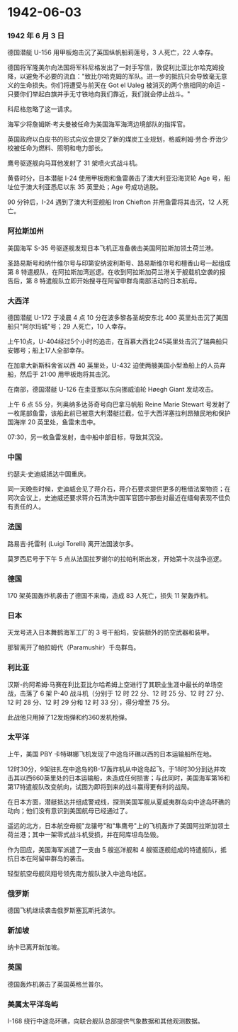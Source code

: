 # 1942-06-03

### 1942 年 6 月 3 日

德国潜艇 U-156 用甲板炮击沉了英国纵帆船莉莲号，3 人死亡，22 人幸存。

德国将军隆美尔向法国将军科尼格发出了一封手写信，敦促利比亚比尔哈克姆投降，以避免不必要的流血："致比尔哈克姆的军队。进一步的抵抗只会导致毫无意义的生命损失。你们将遭受与前天在
Got el Ualeg 被消灭的两个旅相同的命运 -
只要你们举起白旗并手无寸铁地向我们靠近，我们就会停止战斗。"

科尼格忽略了这一请求。

海军少将詹姆斯·考夫曼被任命为美国海军海湾边境部队的指挥官。

英国政府以白皮书的形式向议会提交了新的煤炭工业规划，格威利姆·劳合·乔治少校被任命为燃料、照明和电力部长。

鹰号驱逐舰向马耳他发射了 31 架喷火式战斗机。

黄昏时分，日本潜艇 I-24 使用甲板炮和鱼雷袭击了澳大利亚沿海货轮 Age
号，船址位于澳大利亚悉尼以东 35 英里处；Age 号成功逃脱。

90 分钟后，I-24 遇到了澳大利亚舰船 Iron Chiefton 并用鱼雷将其击沉，12
人死亡。

### 阿拉斯加州

美国海军 S-35 号驱逐舰发现日本飞机正准备袭击美国阿拉斯加领土荷兰港。

圣路易斯号和纳什维尔号与印第安纳波利斯号、路易斯维尔号和檀香山号一起组成第
8
特遣舰队，在阿拉斯加湾巡逻。在收到阿拉斯加荷兰港关于舰载机空袭的报告后，第
8 特遣舰队立即开始搜寻在阿留申群岛南部活动的日本航母。

### 大西洋

德国潜艇 U-172 于凌晨 4 点 10 分在波多黎各圣胡安东北 400
英里处击沉了美国船只"阿尔玛城"号；29 人死亡，10 人幸存。

上午10点，U-404经过5个小时的追击，在百慕大西北245英里处击沉了瑞典船只安娜号；船上17人全部幸存。

在加拿大新斯科舍省以西 40 英里处，U-432
迫使两艘美国小型渔船上的人员弃船，然后于 21:00 用甲板炮将其击沉。

在南部，德国潜艇 U-126 在圭亚那以东向挪威油轮 Høegh Giant 发动攻击。

上午 6 点 55 分，列奥纳多达芬奇号向巴拿马帆船 Reine Marie Stewart
号发射了一枚尾部鱼雷，该船此前已被意大利潜艇拦截，位于大西洋塞拉利昂殖民地和保护国海岸
20 英里处，鱼雷未击中。

07:30，另一枚鱼雷发射，击中船中部目标，导致其沉没。

### 中国

约瑟夫·史迪威抵达中国重庆。

同一天晚些时候，史迪威会见了蒋介石，蒋介石要求提供更多的租借法案物资；在同次会议上，史迪威还要求蒋介石清洗中国军官团中那些对最近在缅甸表现不佳负有责任的人。

### 法国

路易吉·托雷利 (Luigi Torelli) 离开法国波尔多。

莫罗西尼号于下午 5 点从法国拉罗谢尔的拉帕利斯出发，开始第十次战争巡逻。

### 德国

170 架英国轰炸机袭击了德国不来梅，造成 83 人死亡，损失 11 架轰炸机。

### 日本

天龙号进入日本舞鹤海军工厂的 3 号干船坞，安装额外的防空武器和装甲。

那智离开了帕拉姆代（Paramushir）千岛群岛。

### 利比亚

汉斯-约阿希姆·马赛在利比亚比尔哈希姆上空进行了其职业生涯中最长的单场空战，击落了
6 架 P-40 战斗机（分别于 12 时 22 分、12 时 25 分、12 时 27 分、12 时 28
分、12 时 29 分和 12 时 33 分），得分增至 75 分。

此战他只用掉了12发炮弹和约360发机枪弹。

### 太平洋

上午，美国 PBY 卡特琳娜飞机发现了中途岛环礁以西的日本运输船所在地。

12时30分，9架驻扎在中途岛的B-17轰炸机从中途岛起飞，于18时30分到达并攻击其以西660英里处的日本运输船，未造成任何损害；与此同时，美国海军第16和第17特遣舰队改变航向，试图为即将到来的战斗赢得更有利的战局。

在日本方面，潜艇抵达并组成警戒线，探测美国军舰从夏威夷群岛向中途岛环礁的动向；他们没有意识到美国航母已经通过了。

遥远的北方，日本航空母舰"龙骧号"和"隼鹰号"上的飞机轰炸了美国阿拉斯加领土荷兰港；其中一架零式战斗机受损，并在阿库坦岛坠毁。

作为回应，美国海军派遣了一支由 5 艘巡洋舰和 4
艘驱逐舰组成的特遣舰队，抵抗日本在阿留申群岛的袭击。

轻型航空母舰凤翔号领先南方舰队驶入中途岛地区。

### 俄罗斯

德国飞机继续袭击俄罗斯塞瓦斯托波尔。

### 新加坡

纳卡已离开新加坡。

### 英国

德国轰炸机袭击了英国英格兰普尔。

### 美属太平洋岛屿

I-168 绕行中途岛环礁，向联合舰队总部提供气象数据和其他观测数据。